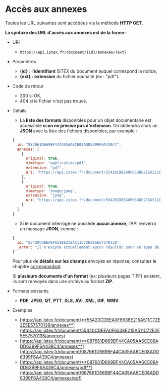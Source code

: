 # Accès aux annexes

Toutes les URL suivantes sont accédées via la méthode **HTTP GET**.

**La syntaxe des URL d'accès aux annexes est de la forme :**

* URI
  * `https://api.istex.fr/document/{id}/annexes/{ext}`
* Paramètres
  * {**id}** : l'**identifiant** ISTEX du document auquel correspond la notice,
  * **{ext}** : **extension** du fichier souhaité \(ex : "pdf"\).
* Code de retour
  * 200 si OK,
  * 404 si le fichier n'est pas trouvé.
* Détails

  * La **liste des formats** disponibles pour un objet documentaire est accessible **si on ne précise pas d'extension**. On obtiendra alors un **JSON** avec la liste des fichiers disponibles, par exemple :

  ```javascript
  {
    id: "087661D669BF44CA05AA6CE08ADD6399F6A439C4",
    annexes: [
      {
        original: true,
        mimetype: "application/pdf",
        extension: "pdf",
        uri: "https://api.istex.fr/document/55420CDEEA0F6538E215A511C72E2E5E57570138/annexes/pdf"
      },
      {
        original: true,
        mimetype: "image/jpeg",
        extension: "jpeg",
        uri: "https://api.istex.fr/document/55420CDEEA0F6538E215A511C72E2E5E57570138/annexes/jpeg"
      }
    ]
  }
  ```



  * Si le document interrogé ne possède **aucun annexe**, l'API renverra un message **JSON**, comme :

  ```javascript
  {
    id: "55420CDEEA0F6538E215A511C72E2E5E57570138",
    _error: "Il n'existe actuellement aucun résultat pour ce type de data"
  }
  ```

  Pour plus de **détails sur les champs** envoyés en réponse, consultez le chapitre [correspondant](../fields/files.md).  
  
  Si **plusieurs documents d'un format** \(ex: plusieurs pages TIFF\) existent, ils sont renvoyés dans une archive au format **ZIP**. 

* Formats existants
  * **PDF**, **JPEG**, **QT**, **PTT**, **XLS**, **AVI**, **XML**, **GIF**, **WMV**.
* Exemples
  * [https://api.istex.fr/document/**55420CDEEA0F6538E215A511C72E2E5E57570138/annexes**](https://api.istex.fr/document/55420CDEEA0F6538E215A511C72E2E5E57570138/annexes)
  * [https://api.istex.fr/document/**087661D669BF44CA05AA6CE08ADD6399F6A439C4/annexes**](https://api.istex.fr/document/087661D669BF44CA05AA6CE08ADD6399F6A439C4/annexes)
  * [https://api.istex.fr/document/**087661D669BF44CA05AA6CE08ADD6399F6A439C4/annexes/pdf**](https://api.istex.fr/document/087661D669BF44CA05AA6CE08ADD6399F6A439C4/annexes/pdf)



